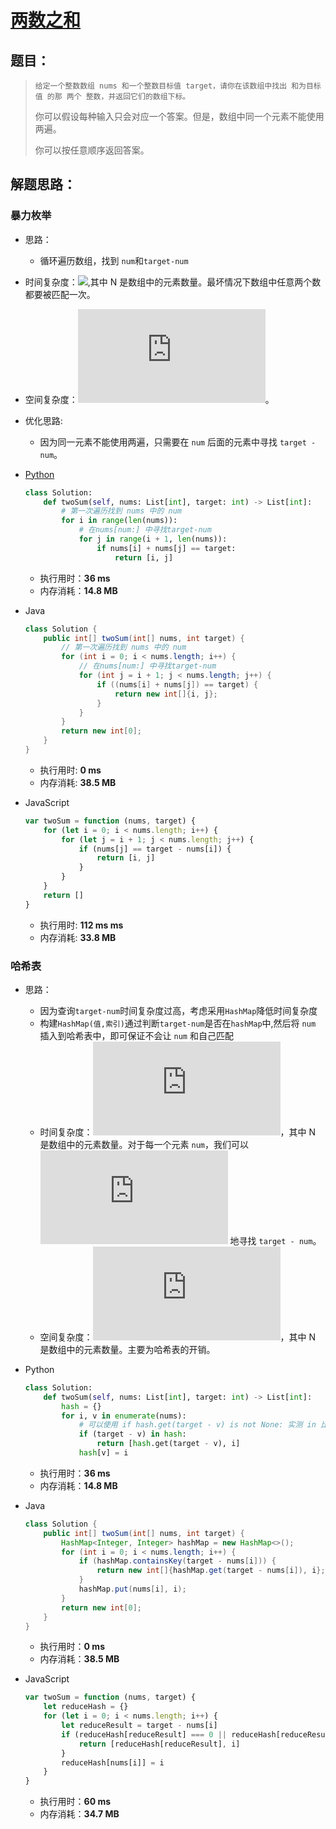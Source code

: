 # [两数之和](https://leetcode-cn.com/problems/two-sum)

## 题目：

>     给定一个整数数组 nums 和一个整数目标值 target，请你在该数组中找出 和为目标值 的那 两个 整数，并返回它们的数组下标。
>
> 你可以假设每种输入只会对应一个答案。但是，数组中同一个元素不能使用两遍。
>
> 你可以按任意顺序返回答案。

## 解题思路：

### 暴力枚举

-   思路：

    -   循环遍历数组，找到 `num`和`target-num`

-   时间复杂度：![](http://latex.codecogs.com/svg.latex?O(N^2)),其中 N 是数组中的元素数量。最坏情况下数组中任意两个数都要被匹配一次。

-   空间复杂度：![](http://latex.codecogs.com/svg.latex?O(1))。

-   优化思路:

    -   因为同一元素不能使用两遍，只需要在 `num` 后面的元素中寻找 `target - num`。

-   [Python](../Python/001-twoSum)

    ```python
    class Solution:
        def twoSum(self, nums: List[int], target: int) -> List[int]:
            # 第一次遍历找到 nums 中的 num
            for i in range(len(nums)):
                # 在nums[num:] 中寻找target-num
                for j in range(i + 1, len(nums)):
                    if nums[i] + nums[j] == target:
                        return [i, j]
    ```

    -   执行用时：**36 ms**
    -   内存消耗：**14.8 MB**

-   Java

    ```java
    class Solution {
        public int[] twoSum(int[] nums, int target) {
            // 第一次遍历找到 nums 中的 num
            for (int i = 0; i < nums.length; i++) {
                // 在nums[num:] 中寻找target-num
                for (int j = i + 1; j < nums.length; j++) {
                    if ((nums[i] + nums[j]) == target) {
                        return new int[]{i, j};
                    }
                }
            }
            return new int[0];
        }
    }
    ```

    -   执行用时: **0 ms**
    -   内存消耗: **38.5 MB**

-   JavaScript

    ```javascript
    var twoSum = function (nums, target) {
    	for (let i = 0; i < nums.length; i++) {
    		for (let j = i + 1; j < nums.length; j++) {
    			if (nums[j] == target - nums[i]) {
    				return [i, j]
    			}
    		}
    	}
    	return []
    }
    ```

    -   执行用时: **112 ms ms**
    -   内存消耗: **33.8 MB**

### 哈希表

-   思路：

    -   因为查询`target-num`时间复杂度过高，考虑采用`HashMap`降低时间复杂度
    -   构建`HashMap(值,索引)`通过判断`target-num`是否在`hashMap`中,然后将 `num` 插入到哈希表中，即可保证不会让 `num` 和自己匹配
    -   时间复杂度：![](http://latex.codecogs.com/svg.latex?O(N))，其中 N 是数组中的元素数量。对于每一个元素 `num`，我们可以 ![](http://latex.codecogs.com/svg.latex?O(1)) 地寻找 `target - num`。
    -   空间复杂度：![](http://latex.codecogs.com/svg.latex?O(N))，其中 N 是数组中的元素数量。主要为哈希表的开销。

-   Python

    ```python
    class Solution:
        def twoSum(self, nums: List[int], target: int) -> List[int]:
            hash = {}
            for i, v in enumerate(nums):
                # 可以使用 if hash.get(target - v) is not None: 实测 in 比 get 快一点
                if (target - v) in hash:
                    return [hash.get(target - v), i]
                hash[v] = i
    ```

    -   执行用时：**36 ms**
    -   内存消耗：**14.8 MB**

-   Java

    ```java
    class Solution {
        public int[] twoSum(int[] nums, int target) {
            HashMap<Integer, Integer> hashMap = new HashMap<>();
            for (int i = 0; i < nums.length; i++) {
                if (hashMap.containsKey(target - nums[i])) {
                    return new int[]{hashMap.get(target - nums[i]), i};
                }
                hashMap.put(nums[i], i);
            }
            return new int[0];
        }
    }
    ```

    -   执行用时：**0 ms**
    -   内存消耗：**38.5 MB**

-   JavaScript

    ```javascript
    var twoSum = function (nums, target) {
    	let reduceHash = {}
    	for (let i = 0; i < nums.length; i++) {
    		let reduceResult = target - nums[i]
    		if (reduceHash[reduceResult] === 0 || reduceHash[reduceResult]) {
    			return [reduceHash[reduceResult], i]
    		}
    		reduceHash[nums[i]] = i
    	}
    }
    ```

    -   执行用时：**60 ms**
    -   内存消耗：**34.7 MB**
